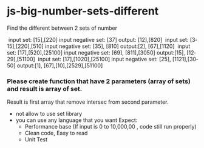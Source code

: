 # js-big-number-sets-different
Find the different between 2 sets of number

­­­­­­­­­­­­­­­­­­­­­­­­­­­­­­­­­­­­­­­­­­­­­­­­­­­­­­­­­­­­­­­­­­­­­­ 
input set: [1­5],[2­20]
input negative set: [3­7]
output: [1­2],[8­20] 
­­­­­­­­­­­­­­­­­­­­­­­­­­­­­­­­­­­­­­­­­­­­­­­­­­­­­­­­­­­­­­­­­­­­­­ 
input set: [3­15],[2­20],[5­10]
input negative set: [3­5], [8­10]
output:[2], [6­7],[11­20] 
­­­­­­­­­­­­­­­­­­­­­­­­­­­­­­­­­­­­­­­­­­­­­­­­­­­­­­­­­­­­­­­­­­­­­­ 
input set: [1­7],[5­20],[25­100]
input negative set: [6­9], [8­11],[30­50]
output:[1­5], [12­29],[51­100] 
­­­­­­­­­­­­­­­­­­­­­­­­­­­­­­­­­­­­­­­­­­­­­­­­­­­­­­­­­­­­­­­­­­­­­­ 
input set: [1­7],[10­20],[25­100]
input negative set: [2­5], [11­21],[30­50]
output:[1], [6­7],[10],[25­29],[51­100] 
­­­­­­­­­­­­­­­­­­­­­­­­­­­­­­­­­­­­­­­­­­­­­­­­­­­­­­­­­­­­­­­­­­­­­­

### Please create function that have 2 parameters (array of sets) and result is array of set.
Result is first array that remove intersec from second parameter.
* not allow to use set library
* you can use any language that you want
Expect:
   * Performance base (If input is 0 to  10,000,00  , code still run properly)
   * Clean code, Easy to read
   * Unit Test


